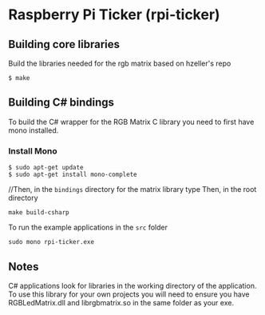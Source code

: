 ﻿# Raspberry Pi Ticker (rpi-ticker)

## Building core libraries

Build the libraries needed for the rgb matrix based on hzeller's repo

```shell
$ make
```

## Building C# bindings

To build the C# wrapper for the RGB Matrix C library you need to first have mono installed.

### Install Mono

```shell
$ sudo apt-get update
$ sudo apt-get install mono-complete
```

//Then, in the `bindings` directory for the matrix library type
Then, in the root directory

```shell
make build-csharp
```

To run the example applications in the `src` folder

```shell
sudo mono rpi-ticker.exe
```

## Notes

C# applications look for libraries in the working directory of the application. To use this library for your own projects you will need to ensure you have RGBLedMatrix.dll and librgbmatrix.so in the same folder as your exe.
